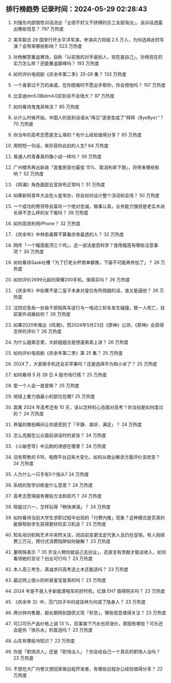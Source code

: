 
## 排行榜趋势 记录时间：2024-05-29 02:28:43
  
  1. 刘强东内部狼性训话流出「业绩不好又不拼搏的员工全部淘汰」，该训话透露出哪些信息？ 797 万热度
    
  2. 美军联合 29 国举行环太平洋军演，参演兵力将超 2.5 万人，为何选择此时军演？会带来哪些影响？ 523 万热度
    
  3. 孙杨解禁重返赛场，自称「以前我的对手是别人，现在是自己」，孙杨现在的实力怎么样？还能重返巅峰吗？ 193 万热度
    
  4. 如何评价电视剧《庆余年第二季》25-26 集？ 133 万热度
    
  5. 一个身家过千万的亲戚，在你困难时不愿出手帮你，你会恨他吗？ 107 万热度
    
  6. 比亚迪dm5.0和dm4.0区别会不会很大？ 97 万热度
    
  7. 如何看待鬼鬼吴映洁？ 85 万热度
    
  8. 从什么时候开始，中国人的告别话语从“再见”逐渐变成了“拜拜（ByeBye）”？ 70 万热度
    
  9. 你当年的高考志愿是怎么填的？有什么经验值得分享？ 65 万热度
    
  10. 用短短一句话，来形容你此刻的人生? 64 万热度
    
  11. 普通人的青春真的像小说一样吗？ 59 万热度
    
  12. 广州楼市再出新政「首套房首付最低 15%、取消利率下限」，将带来哪些影响？ 52 万热度
    
  13. 《鸣潮》角色面部五官排布正常吗？ 51 万热度
    
  14. 如果新知青年大会在火星举办，你会如何设计整个活动和会场？ 50 万热度
    
  15. 一个成功的男领导会喜欢一个绝对忠诚，做事认真，业务能力强但是老实木讷长得不怎么样的女下属吗？ 39 万热度
    
  16. 如何高效利用iPhone？ 32 万热度
    
  17. 《庆余年》中林若甫算不算看庆帝最透的人？ 32 万热度
    
  18. 网传「一个榴莲能顶三个鸡」，这一说法是否科学？食用榴莲有哪些注意事项？ 30 万热度
    
  19. 如何看待Sask吐槽「为了打老头杯商单都推，下届不可能再参加了」？ 26 万热度
    
  20. 如何评价2699元起的荣耀200手机，值得买吗？ 26 万热度
    
  21. 《庆余年》中如果不是二皇子本身对皇位有所觊觎的话，谁又能逼他？ 26 万热度
    
  22. 沈阳应急局一处级干部指挥车逆行与一电动三轮车发生碰撞，致一人死亡，目前案件进展如何？ 26 万热度
    
  23. 如果2020年推出《鸣潮》，而2024年5月23日《原神》公测，《原神》会获得怎样的评价？ 26 万热度
    
  24. 为什么姐弟恋里，大龄姐姐总是想逼弟弟上进？ 26 万热度
    
  25. 如何评价电视剧《庆余年第二季》第 25 集？ 25 万热度
    
  26. 2024了，大家换手机还会买苹果吗？还是选择华为和小米了？ 25 万热度
    
  27. 如何看待 5 月 28 日 A 股市场行情？ 25 万热度
    
  28. 爱一个人会一直爱嘛？ 25 万热度
    
  29. 地球上重力值最小的部位在哪? 25 万热度
    
  30. 距离 2024 年高考还有 10 天，该以怎样的心态面对高考？你当初是如何度过的？ 24 万热度
    
  31. 养猫的哪些瞬间让你感受到了「平静、美好、满足」？ 24 万热度
    
  32. 怎么克服在公众面前讲话时的紧张？ 24 万热度
    
  33. 《斗破苍穹》中云韵的诱惑在哪里？ 24 万热度
    
  34. 没有预售的 618，电商平台迎来大变化，如何从商业解读方面评价该改变？ 24 万热度
    
  35. 人为什么一只手有5个指头? 24 万热度
    
  36. 系统的哲学训练是什么意思？ 24 万热度
    
  37. 高考志愿填报有哪些方法和技巧？ 24 万热度
    
  38. 陪娃过六一，怎样玩得「畅快淋漓」？ 24 万热度
    
  39. 如何看待当前大学生求职过程中出现的「付费内推」现象？这种模式是否真的能够帮助学生获得更好的实习机会？ 23 万热度
    
  40. 知名培训机构艺术伞突然关店，闭店前变更法定代表人且仍在促销，有人刚续费三万元，预付式消费陷阱如何破解？ 23 万热度
    
  41. 董明珠表示「 35 岁没人聘你就自己去创业」，还直言有贡献才能谈收入，如何看待她的言论？创业可行吗？ 23 万热度
    
  42. 本人高三考生，真诚求问高考选土木还能选吗？ 23 万热度
    
  43. 最近网上很火的听泉鉴宝是真的吗？ 23 万热度
    
  44. 2024 年是不是入手新能源电车的好时机，红旗 EH7 值得购买吗？ 23 万热度
    
  45. 《庆余年 2》中，范门四子中的成佳林为何成了隐身人？ 23 万热度
    
  46. 两分钟内售罄，超长期特别国债又现「秒空」，哪些信息值得关注？ 23 万热度
    
  47. 可口可乐产品价格上调 13 %，百事旗下汽水也将涨价，原因有哪些？可乐还会是你「快乐水」的首选吗？ 23 万热度
    
  48. 山东有哪些冷知识？ 23 万热度
    
  49. 你是「职场浓人」还是「职场淡人」？你会给自己一个真实的职场人设吗？ 23 万热度
    
  50. 不想在大厂内卷又想回家做远程开发者，有哪些远程办公经验值得分享？ 22 万热度
    